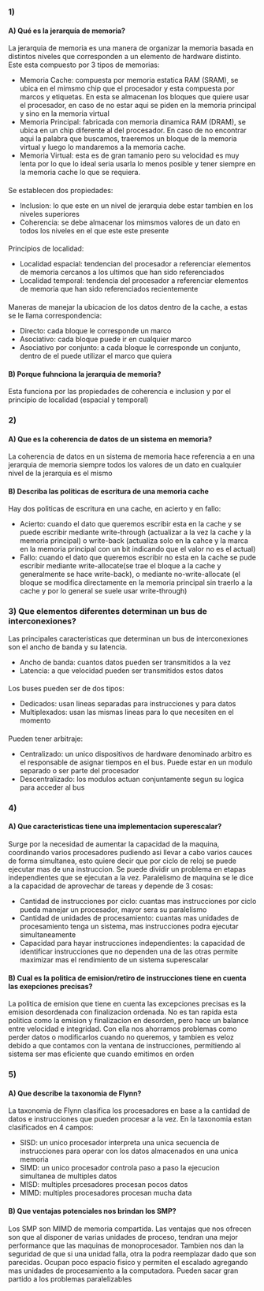 ### 1)
#### A) Qué es la jerarquía de memoria?
La jerarquia de memoria es una manera de organizar la memoria basada en distintos niveles que corresponden a un elemento de hardware distinto. Este esta compuesto por 3 tipos de memorias:
- Memoria Cache: compuesta por memoria estatica RAM (SRAM), se ubica en el mimsmo chip que el procesador y esta compuesta por marcos y etiquetas. En esta se almacenan los bloques que quiere usar el procesador, en caso de no estar aqui se piden en la memoria principal y sino en la memoria virtual
- Memoria Principal: fabricada con memoria dinamica RAM (DRAM), se ubica en un chip diferente al del procesador. En caso de no encontrar aqui la palabra que buscamos, traeremos un bloque de la memoria virtual y luego lo mandaremos a la memoria cache.
- Memoria Virtual: esta es de gran tamanio pero su velocidad es muy lenta por lo que lo ideal seria usarla lo menos posible y tener siempre en la memoria cache lo que se requiera.
####
Se establecen dos propiedades:
- Inclusion: lo que este en un nivel de jerarquia debe estar tambien en los niveles superiores
- Coherencia: se debe almacenar los mimsmos valores de un dato en todos los niveles en el que este este presente
####
Principios de localidad:
- Localidad espacial: tendencian del procesador a referenciar elementos de memoria cercanos a los ultimos que han sido referenciados
- Localidad temporal: tendencia del procesador a referenciar elementos de memoria que han sido referenciados recientemente
####
Maneras de manejar la ubicacion de los datos dentro de la cache, a estas se le llama correspondencia:
- Directo: cada bloque le corresponde un marco
- Asociativo: cada bloque puede ir en cualquier marco
- Asociativo por conjunto: a cada bloque le corresponde un conjunto, dentro de el puede utilizar el marco que quiera
#### B) Porque fuhnciona la jerarquia de memoria?
Esta funciona por las propiedades de coherencia e inclusion y por el principio de localidad (espacial y temporal)

### 2)
#### A) Que es la coherencia de datos de un sistema en memoria?
La coherencia de datos en un sistema de memoria hace referencia a en una jerarquia de memoria siempre todos los valores de un dato en cualquier nivel de la jerarquia es el mismo

#### B) Describa las politicas de escritura de una memoria cache
Hay dos politicas de escritura en una cache, en acierto y en fallo:
- Acierto: cuando el dato que queremos escribir esta en la cache y se puede escribir mediante write-through (actualizar a la vez la cache y la memoria principal) o write-back (actualiza solo en la cahce y la marca en la memoria principal con un bit indicando que el valor no es el actual)
- Fallo: cuando el dato que queremos escribir no esta en la cache se pude escribir mediante write-allocate(se trae el bloque a la cache y generalmente se hace write-back), o mediante no-write-allocate (el bloque se modifica directamente en la memoria principal sin traerlo a la cache y por lo general se suele usar write-through)

### 3) Que elementos diferentes determinan un bus de interconexiones?
Las principales caracteristicas que determinan un bus de interconexiones son el ancho de banda y su latencia.
- Ancho de banda: cuantos datos pueden ser transmitidos a la vez
- Latencia: a que velocidad pueden ser transmitidos estos datos
####
Los buses pueden ser de dos tipos:
- Dedicados: usan lineas separadas para instrucciones y para datos 
- Multiplexados: usan las mismas lineas para lo que necesiten en el momento
####
Pueden tener arbitraje:
- Centralizado: un unico dispositivos de hardware denominado arbitro es el responsable de asignar tiempos en el bus. Puede estar en un modulo separado o ser parte del procesador
- Descentralizado: los modulos actuan conjuntamente segun su logica para acceder al bus 

### 4) 
#### A) Que caracteristicas tiene una implementacion superescalar?
Surge por la necesidad de aumentar la capacidad de la maquina, coordinando varios procesadores pudiendo asi llevar a cabo varios cauces de forma simultanea, esto quiere decir que por ciclo de reloj se puede ejecutar mas de una instruccion. Se puede dividir un problema en etapas independientes que se ejecutan a la vez. Paralelismo de maquina se le dice a la capacidad de aprovechar de tareas y depende de 3 cosas:
- Cantidad de instrucciones por ciclo: cuantas mas instrucciones por ciclo pueda manejar un procesador, mayor sera su paralelismo
- Cantidad de unidades de procesamiento: cuantas mas unidades de procesamiento tenga un sistema, mas instrucciones podra ejecutar simultaneamente
- Capacidad para hayar instrucciones independientes: la capacidad de identificar instrucciones que no dependen una de las otras permite maximizar mas el rendimiento de un sistema superescalar
#### B) Cual es la politica de emision/retiro de instrucciones tiene en cuenta las exepciones precisas?
La politica de emision que tiene en cuenta las excepciones precisas es la emision desordenada con finalizacion ordenada. No es tan rapida esta politica como la emision y finalizacion en desorden, pero hace un balance entre velocidad e integridad. Con ella nos ahorramos problemas como perder datos o modificarlos cuando no queremos, y tambien es veloz debido a que contamos con la ventana de instrucciones, permitiendo al sistema ser mas eficiente que cuando emitimos en orden

### 5)
#### A) Que describe la taxonomia de Flynn?
La taxonomia de Flynn clasifica los procesadores en base a la cantidad de datos e instrucciones que pueden procesar a la vez. En la taxonomia estan clasificados en 4 campos:
- SISD: un unico procesador interpreta una unica secuencia de instrucciones para operar con los datos almacenados en una unica memoria
- SIMD: un unico procesador controla paso a paso la ejecucion simultanea de multiples datos
- MISD: multiples prcesadores procesan pocos datos
- MIMD: multiples procesadores procesan mucha data
#### B) Que ventajas potenciales nos brindan los SMP?
Los SMP son MIMD de memoria compartida. Las ventajas que nos ofrecen son que al disponer de varias unidades de proceso, tendran una mejor performance que las maquinas de monoprocesador. Tambien nos dan la seguridad de que si una unidad falla, otra la podra reemplazar dado que son parecidas. Ocupan poco espacio fisico y permiten el escalado agregando mas unidades de procesamiento a la computadora. Pueden sacar gran partido a los problemas paralelizables